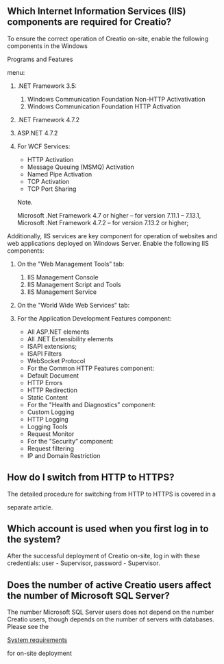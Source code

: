 






 Which Internet Information Services (IIS) components are required for Creatio?
------------------------------------------------------------------------------------



 To ensure the correct operation of Creatio on-site, enable the following components in the Windows
 
 Programs and Features
 
 menu:
 


1. .NET Framework 3.5:
 


	1. Windows Communication Foundation Non-HTTP Activativation
	2. Windows Communication Foundation HTTP Activation
2. .NET Framework 4.7.2


1. ASP.NET 4.7.2
2. For WCF Services:
 


	* HTTP Activation
	* Message Queuing (MSMQ) Activation
	* Named Pipe Activation
	* TCP Activation
	* TCP Port Sharing
	 
	
	
	
	
	
	 Note.
	 
	 Microsoft .Net Framework 4.7 or higher – for version 7.11.1 – 7.13.1, Microsoft .Net Framework 4.7.2 – for version 7.13.2 or higher;



 Additionally, IIS services are key component for operation of websites and web applications deployed on Windows Server. Enable the following IIS components:
 


1. On the "Web Management Tools” tab:
 


	1. IIS Management Console
	2. IIS Management Script and Tools
	3. IIS Management Service
2. On the "World Wide Web Services" tab:


1. For the Application Development Features component:
 


	* All ASP.NET elements
	* All .NET Extensibility elements
	* ISAPI extensions;
	* ISAPI Filters
	* WebSocket Protocol
	* For the Common HTTP Features component:
	* Default Document
	* HTTP Errors
	* HTTP Redirection
	* Static Content
	* For the "Health and Diagnostics” component:
	* Custom Logging
	* HTTP Logging
	* Logging Tools
	* Request Monitor
	* For the "Security” component:
	* Request filtering
	* IP and Domain Restriction






 How do I switch from HTTP to HTTPS?
----------------------------------------



 The detailed procedure for switching from HTTP to HTTPS is covered in a
 
separate article.








 Which account is used when you first log in to the system?
---------------------------------------------------------------



 After the successful deployment of Creatio on-site, log in with these credentials: user - Supervisor, password - Supervisor.
 






 Does the number of active Creatio users affect the number of Microsoft SQL Server?
---------------------------------------------------------------------------------------



 The number Microsoft SQL Server users does not depend on the number Creatio users, though depends on the number of servers with databases. Please see the
 
[System requirements](https://academy.creatio.com/documents?product=base&ver=7&id=1263) 

 for on-site deployment
 




